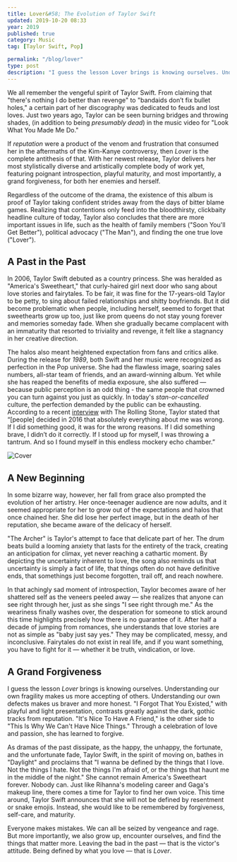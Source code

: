 ```yaml
---
title: Lover&#58; The Evolution of Taylor Swift
updated: 2019-10-20 08:33
year: 2019
published: true
category: Music
tag: [Taylor Swift, Pop]

permalink: "/blog/lover"
type: post
description: "I guess the lesson Lover brings is knowing ourselves. Understanding our own fragility makes us more accepting of others. Understanding our own defects makes us braver and more honest. I Forgot That You Existed, with playful and light presentation, contrasts greatly against the dark, gothic tracks from reputation. It's Nice To Have A Friend is the other side to This Is Why We Can't Have Nice Things. Through a celebration of love and passion, she has learned to forgive."
---
```


We all remember the vengeful spirit of Taylor Swift. From claiming that "there's nothing I do better than revenge" to "bandaids don’t fix bullet holes," a certain part of her discography was dedicated to feuds and lost loves. Just two years ago, Taylor can be seen burning bridges and throwing shades, (in addition to being _presumably dead_) in the music video for "Look What You Made Me Do."

If _reputation_ were a product of the venom and frustration that consumed her in the aftermaths of the Kim-Kanye controversy, then _Lover_ is the complete antithesis of that. With her newest release, Taylor delivers her most stylistically diverse and artistically complete body of work yet, featuring poignant introspection, playful maturity, and most importantly, a grand forgiveness, for both her enemies and herself.

Regardless of the outcome of the drama, the existence of this album is proof of Taylor taking confident strides away from the days of bitter blame games. Realizing that contentions only feed into the bloodthirsty, clickbaity headline culture of today, Taylor also concludes that there are more important issues in life, such as the health of family members ("Soon You'll Get Better"), political advocacy ("The Man"), and finding the one true love ("Lover").

## A Past in the Past

In 2006, Taylor Swift debuted as a country princess. She was heralded as "America's Sweetheart," that curly-haired girl next door who sang about love stories and fairytales. To be fair, it was fine for the 17-years-old Taylor to be petty, to sing about failed relationships and shitty boyfriends. But it did become problematic when people, including herself, seemed to forget that sweethearts grow up too, just like prom queens do not stay young forever and memories someday fade. When she gradually became complacent with an immaturity that resorted to triviality and revenge, it felt like a stagnancy in her creative direction.

The halos also meant heightened expectation from fans and critics alike. During the release for _1989_, both Swift and her music were recognized as perfection in the Pop universe. She had the flawless image, soaring sales numbers, all-star team of friends, and an award-winning album. Yet while she has reaped the benefits of media exposure, she also suffered — because public perception is an odd thing - the same people that crowned you can turn against you just as quickly. In today's _stan-or-cancelled_ culture, the perfection demanded by the public can be exhausting. According to a recent [interview](https://www.rollingstone.com/music/music-features/taylor-swift-rolling-stone-interview-880794/) with The Rolling Stone, Taylor stated that “[people] decided in 2016 that absolutely everything about me was wrong. If I did something good, it was for the wrong reasons. If I did something brave, I didn’t do it correctly. If I stood up for myself, I was throwing a tantrum. And so I found myself in this endless mockery echo chamber.”

![Cover](/blogimages/lover2.jpg)

## A New Beginning

In some bizarre way, however, her fall from grace also prompted the evolution of her artistry. Her once-teenager audience are now adults, and it seemed appropriate for her to grow out of the expectations and halos that once chained her. She did lose her perfect image, but in the death of her reputation, she became aware of the delicacy of herself.

"The Archer" is Taylor's attempt to face that delicate part of her. The drum beats build a looming anxiety that lasts for the entirety of the track, creating an anticipation for climax, yet never reaching a cathartic moment. By depicting the uncertainty inherent to love, the song also reminds us that uncertainty is simply a fact of life, that things often do not have definitive ends, that somethings just become forgotten, trail off, and reach nowhere.

In that achingly sad moment of introspection, Taylor becomes aware of her shattered self as the veneers peeled away — she realizes that anyone can see right through her, just as she sings "I see right through me." As the weariness finally washes over, the desperation for someone to stick around this time highlights precisely how there is no guarantee of it. After half a decade of jumping from romances, she understands that love stories are not as simple as "baby just say yes." They may be complicated, messy, and inconclusive. Fairytales do not exist in real life, and if you want something, you have to fight for it — whether it be truth, vindication, or love.

## A Grand Forgiveness

I guess the lesson _Lover_ brings is knowing ourselves. Understanding our own fragility makes us more accepting of others. Understanding our own defects makes us braver and more honest. "I Forgot That You Existed," with playful and light presentation, contrasts greatly against the dark, gothic tracks from reputation. "It's Nice To Have A Friend," is the other side to "This Is Why We Can't Have Nice Things." Through a celebration of love and passion, she has learned to forgive.

As dramas of the past dissipate, as the happy, the unhappy, the fortunate, and the unfortunate fade, Taylor Swift, in the spirit of moving on, bathes in "Daylight" and proclaims that "I wanna be defined by the things that I love. Not the things I hate. Not the things I'm afraid of, or the things that haunt me in the middle of the night." She cannot remain America's Sweetheart forever. Nobody can. Just like Rihanna's modeling career and Gaga's makeup line, there comes a time for Taylor to find her own voice. This time around, Taylor Swift announces that she will not be defined by resentment or snake emojis. Instead, she would like to be remembered by forgiveness, self-care, and maturity.

Everyone makes mistakes. We can all be seized by vengeance and rage. But more importantly, we also grow up, encounter ourselves, and find the things that matter more. Leaving the bad in the past — that is the victor's attitude. Being defined by what you love — that is _Lover_.
